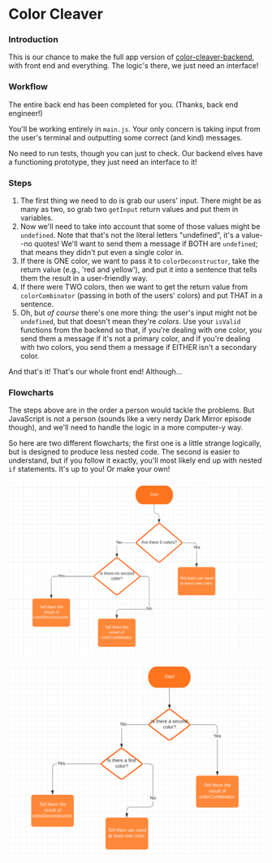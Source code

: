 # Color Cleaver

### Introduction

This is our chance to make the full app version of [color-cleaver-backend](https://github.com/ci-wdi-900/color-cleaver-backend), with front end and everything. The logic's there, we just need an interface!

### Workflow

The entire back end has been completed for you. (Thanks, back end engineer!)

You'll be working entirely in `main.js`. Your only concern is taking input from the user's terminal and outputting some correct (and kind) messages.

No need to run tests, though you can just to check. Our backend elves have a functioning prototype, they just need an interface to it!

### Steps

1.  The first thing we need to do is grab our users' input. There might be as many as two, so grab two `getInput` return values and put them in variables.
2.  Now we'll need to take into account that some of those values might be `undefined`. Note that that's not the literal letters "undefined", it's a value--no quotes! We'll want to send them a message if BOTH are `undefined`; that means they didn't put even a single color in.
3.  If there is ONE color, we want to pass it to `colorDeconstructor`, take the return value (e.g., 'red and yellow'), and put it into a sentence that tells them the result in a user-friendly way.
4.  If there were TWO colors, then we want to get the return value from `colorCombinator` (passing in both of the users' colors) and put THAT in a sentence.
5.  Oh, but _of course_ there's one more thing: the user's input might not be `undefined`, but that doesn't mean they're _colors_. Use your `isValid` functions from the backend so that, if you're dealing with one color, you send them a message if it's not a primary color, and if you're dealing with two colors, you send them a message if EITHER isn't a secondary color.

And that's it! That's our whole front end! Although...

### Flowcharts

The steps above are in the order a person would tackle the problems. But JavaScript is not a person (sounds like a very nerdy Dark Mirror episode though), and we'll need to handle the logic in a more computer-y way.

So here are two different flowcharts; the first one is a little strange logically, but is designed to produce less nested code. The second is easier to understand, but if you follow it exactly, you'll most likely end up with nested `if` statements. It's up to you! Or make your own!

![A flowchart for the app, with a flat if structure result.](./assets/flowchart-1.png)

![A flowchart for the app, with a nested if structure result.](./assets/flowchart-2.png)
